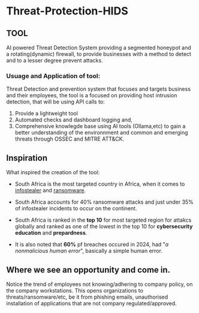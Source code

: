 # Threat-Protection-HIDS
##

## TOOL
AI powered Threat Detection System providing a segmented honeypot and a rotating(dynamic) firewall, to provide businesses with a method to detect and to a lesser degree prevent attacks.

### Usuage and Application of tool:
Threat Detection and prevention system that focuses and targets business and their employees, the tool is a focused on providing host intrusion detection, that will be using API calls to: 
1. Provide a lightweight tool
2. Automated checks and dashboard logging and, 
3. Comprehensive knowlegde base using AI tools (Ollama,etc) to gain a better understanding of the environnment and common and emerging threats through OSSEC and MITRE ATT&CK.

## Inspiration

What inspired the creation of the tool:
- South Africa is the most targeted country in Africa, when it comes to [infostealer](https://en.wikipedia.org/wiki/Infostealer) and [ransomware](https://en.wikipedia.org/wiki/Ransomware).
- South Africa accounts for 40% ransomware attacks and just under 35% of infostealer incidents to occur on the continent.
- South Africa is ranked in the __top 10__ for most targeted region for attakcs globally and ranked as one of the lowest in the top 10 for **cybersecurity education** and **prepardness**.

- It is also noted that **60%** pf breaches occured in 2024, had "_a nonmalicious human error_", basically a simple human error.

## Where we see an opportunity and come in.

Notice the trend of employees not knowing/adhering to company policy, on the company workstations. This opens organizations to threats/ransomware/etc, be it from phishing emails, unauthorised installation of applications that are not company regulated/approved.

